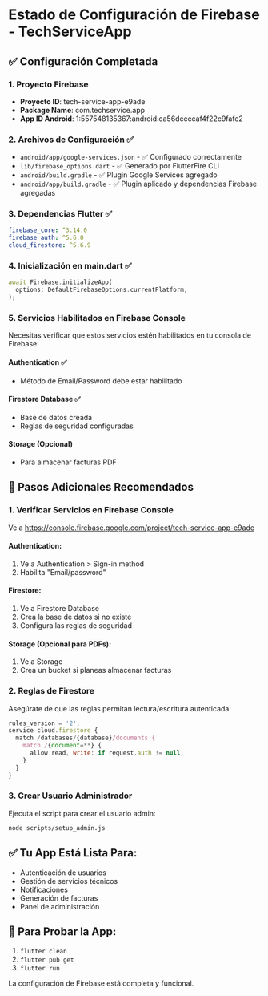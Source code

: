 # Estado de Configuración de Firebase - TechServiceApp

## ✅ Configuración Completada

### 1. Proyecto Firebase
- **Proyecto ID**: tech-service-app-e9ade
- **Package Name**: com.techservice.app
- **App ID Android**: 1:557548135367:android:ca56dccecaf4f22c9fafe2

### 2. Archivos de Configuración ✅
- `android/app/google-services.json` - ✅ Configurado correctamente
- `lib/firebase_options.dart` - ✅ Generado por FlutterFire CLI
- `android/build.gradle` - ✅ Plugin Google Services agregado
- `android/app/build.gradle` - ✅ Plugin aplicado y dependencias Firebase agregadas

### 3. Dependencias Flutter ✅
```yaml
firebase_core: ^3.14.0
firebase_auth: ^5.6.0
cloud_firestore: ^5.6.9
```

### 4. Inicialización en main.dart ✅
```dart
await Firebase.initializeApp(
  options: DefaultFirebaseOptions.currentPlatform,
);
```

### 5. Servicios Habilitados en Firebase Console
Necesitas verificar que estos servicios estén habilitados en tu consola de Firebase:

#### Authentication ✅
- Método de Email/Password debe estar habilitado

#### Firestore Database ✅
- Base de datos creada
- Reglas de seguridad configuradas

#### Storage (Opcional)
- Para almacenar facturas PDF

## 🔧 Pasos Adicionales Recomendados

### 1. Verificar Servicios en Firebase Console
Ve a https://console.firebase.google.com/project/tech-service-app-e9ade

#### Authentication:
1. Ve a Authentication > Sign-in method
2. Habilita "Email/password"

#### Firestore:
1. Ve a Firestore Database
2. Crea la base de datos si no existe
3. Configura las reglas de seguridad

#### Storage (Opcional para PDFs):
1. Ve a Storage
2. Crea un bucket si planeas almacenar facturas

### 2. Reglas de Firestore
Asegúrate de que las reglas permitan lectura/escritura autenticada:

```javascript
rules_version = '2';
service cloud.firestore {
  match /databases/{database}/documents {
    match /{document=**} {
      allow read, write: if request.auth != null;
    }
  }
}
```

### 3. Crear Usuario Administrador
Ejecuta el script para crear el usuario admin:
```bash
node scripts/setup_admin.js
```

## ✅ Tu App Está Lista Para:
- Autenticación de usuarios
- Gestión de servicios técnicos
- Notificaciones
- Generación de facturas
- Panel de administración

## 🚀 Para Probar la App:
1. `flutter clean`
2. `flutter pub get`
3. `flutter run`

La configuración de Firebase está completa y funcional.
